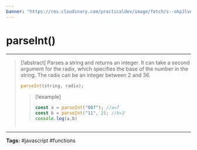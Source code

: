 ```yaml
---
banner: "https://res.cloudinary.com/practicaldev/image/fetch/s--ohpJlve1--/c_imagga_scale,f_auto,fl_progressive,h_420,q_auto,w_1000/https://res.cloudinary.com/drquzbncy/image/upload/v1586605549/javascript_banner_sxve2l.jpg"
---
```

# parseInt()
<hr> 

> [!abstract]
> Parses a string and returns an integer. 
> It can take a second argument for the radix, which specifies the base of the number in the string. 
> The radix can be an integer between 2 and 36.
> 
> ```js
> parseInt(string, radix);
> ```
> 
> > [!example]
> > ```js
> > const a = parseInt("007"); //a=7
> > const b = parseInt("11", 2); //b=3
> > console.log(a,b)
> ```
> 


<hr>
<b>Tags:</b> #javascript #functions